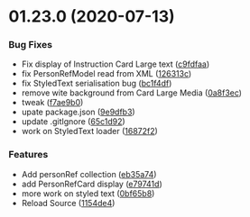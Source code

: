 # 01.23.0 (2020-07-13)


### Bug Fixes

* Fix display of Instruction Card Large text ([c9fdfaa](https://github.com/phandcock/GrampsView/commit/c9fdfaa5643a78dda44ef041cac1631c2d44453d))
* fix PersonRefModel read from XML ([126313c](https://github.com/phandcock/GrampsView/commit/126313cfbe5f064da649160cd8c7ce61762f5239))
* fix StyledText serialisation bug ([bc1f4df](https://github.com/phandcock/GrampsView/commit/bc1f4df89e81d2e6041707d4b2be6a63394c36d6))
* remove wite background from Card Large Media ([0a8f3ec](https://github.com/phandcock/GrampsView/commit/0a8f3ecae5dbeac41d8c2e58a3091d9c785a6da3))
* tweak ([f7ae9b0](https://github.com/phandcock/GrampsView/commit/f7ae9b0904bca79fa7acfbd4a25ecb147c1745c4))
* upate package.json ([9e9dfb3](https://github.com/phandcock/GrampsView/commit/9e9dfb34cede348ad5a69a9833972703b1ff10d5))
* update .gitIgnore ([65c1d92](https://github.com/phandcock/GrampsView/commit/65c1d927467a9a925dc4b9dc4a40f0a409aee9ab))
* work on StyledText loader ([16872f2](https://github.com/phandcock/GrampsView/commit/16872f256c2257dd59d15718fcef779c16675f1d))


### Features

* Add personRef collection ([eb35a74](https://github.com/phandcock/GrampsView/commit/eb35a74e0785e595b8021cc7724b6ab0edcafbdc))
* add PersonRefCard display ([e79741d](https://github.com/phandcock/GrampsView/commit/e79741d88e4517f02ef0d4bab5e79bcb25600524))
* more work on styled text ([0bf65b8](https://github.com/phandcock/GrampsView/commit/0bf65b8d469b9d300d75e2ad786c6f967e6b598c))
* Reload Source ([1154de4](https://github.com/phandcock/GrampsView/commit/1154de4603e0fff3d935d01d6b4aa3299c82a164))



